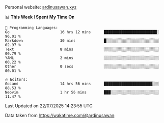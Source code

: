 Personal website: [ardinusawan.xyz](https://ardinusawan.xyz)

<!--START_SECTION:waka-->
📊 **This Week I Spent My Time On** 

```text
💬 Programming Languages: 
Go                       16 hrs 12 mins      ████████████████████████░   96.01 % 
Markdown                 30 mins             █░░░░░░░░░░░░░░░░░░░░░░░░   02.97 % 
Text                     8 mins              ░░░░░░░░░░░░░░░░░░░░░░░░░   00.79 % 
YAML                     2 mins              ░░░░░░░░░░░░░░░░░░░░░░░░░   00.22 % 
Other                    0 secs              ░░░░░░░░░░░░░░░░░░░░░░░░░   00.01 % 

🔥 Editors: 
GoLand                   14 hrs 56 mins      ██████████████████████░░░   88.53 % 
Neovim                   1 hr 56 mins        ███░░░░░░░░░░░░░░░░░░░░░░   11.47 % 
```


 Last Updated on 22/07/2025 14:23:55 UTC
<!--END_SECTION:waka-->
Data taken from https://wakatime.com/@ardinusawan

